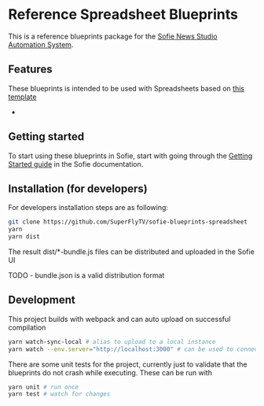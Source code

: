 # Reference Spreadsheet Blueprints

This is a reference blueprints package for the [Sofie News Studio Automation System](https://github.com/nrkno/Sofie-TV-automation/).

## Features

These blueprints is intended to be used with Spreadsheets based on [this template](https://docs.google.com/spreadsheets/d/1iyegRv5MxYYtlVu8uEEMkBYXsLL-71PAMrNW0ZfWRUw/edit#gid=0)

* 

## Getting started

To start using these blueprints in Sofie, start with going through the [Getting Started guide](https://sofie.gitbook.io/sofie-tv-automation/documentation/getting-started) in the Sofie documentation.



## Installation (for developers)

For developers installation steps are as following:
```sh
git clone https://github.com/SuperFlyTV/sofie-blueprints-spreadsheet
yarn
yarn dist
```
The result dist/*-bundle.js files can be distributed and uploaded in the Sofie UI

TODO - bundle.json is a valid distribution format

## Development

This project builds with webpack and can auto upload on successful compilation
```sh
yarn watch-sync-local # alias to upload to a local instance
yarn watch --env.server="http://localhost:3000" # can be used to connect to upload to a remote sofie instance
```

There are some unit tests for the project, currently just to validate that the blueprints do not crash while executing.
These can be run with 
```sh
yarn unit # run once
yarn test # watch for changes
```
